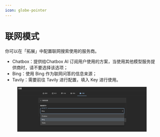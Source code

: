 ```yaml
---
icon: globe-pointer
---
```


# 联网模式

你可以在「拓展」中配置联网搜索使用的服务商。



* Chatbox：提供给Chatbox AI 订阅用户使用的方案，当使用其他模型服务提供商时，请不要选择该选项；
* Bing：使用 Bing 作为联网问答的信息来源；
* Tavily：需要前往 Tavily 进行配置，填入 Key 进行使用。



<figure><img src="../.gitbook/assets/截屏2025-04-08 19.04.59.png" alt=""><figcaption></figcaption></figure>
